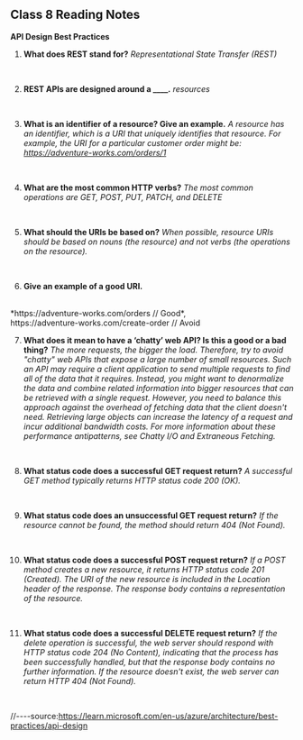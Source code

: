 ## Class 8 Reading Notes

**API Design Best Practices**

1. **What does REST stand for?**
*Representational State Transfer (REST)*
<br>

2. **REST APIs are designed around a ____.**
*resources*
<br>

3. **What is an identifier of a resource? Give an example.**
*A resource has an identifier, which is a URI that uniquely identifies that resource. For example, the URI for a particular customer order might be:
https://adventure-works.com/orders/1*
<br>

4. **What are the most common HTTP verbs?**
*The most common operations are GET, POST, PUT, PATCH, and DELETE*
<br>

5. **What should the URIs be based on?**
*When possible, resource URIs should be based on nouns (the resource) and not verbs (the operations on the resource).*
<br>

6. **Give an example of a good URI.**
<br>
*https://adventure-works.com/orders // Good*,
<br>
https://adventure-works.com/create-order // Avoid
<br>

7. **What does it mean to have a ‘chatty’ web API? Is this a good or a bad thing?**
*The more requests, the bigger the load. Therefore, try to avoid "chatty" web APIs that expose a large number of small resources. Such an API may require a client application to send multiple requests to find all of the data that it requires. Instead, you might want to denormalize the data and combine related information into bigger resources that can be retrieved with a single request.*
*However, you need to balance this approach against the overhead of fetching data that the client doesn't need. Retrieving large objects can increase the latency of a request and incur additional bandwidth costs. For more information about these performance antipatterns, see Chatty I/O and Extraneous Fetching.*
<br>

8. **What status code does a successful GET request return?**
*A successful GET method typically returns HTTP status code 200 (OK).*
<br>

9. **What status code does an unsuccessful GET request return?**
*If the resource cannot be found, the method should return 404 (Not Found).*
<br>

10. **What status code does a successful POST request return?**
*If a POST method creates a new resource, it returns HTTP status code 201 (Created). The URI of the new resource is included in the Location header of the response. The response body contains a representation of the resource.*
<br>

11. **What status code does a successful DELETE request return?**
*If the delete operation is successful, the web server should respond with HTTP status code 204 (No Content), indicating that the process has been successfully handled, but that the response body contains no further information. If the resource doesn't exist, the web server can return HTTP 404 (Not Found).*
<br>

//----source:https://learn.microsoft.com/en-us/azure/architecture/best-practices/api-design
